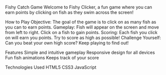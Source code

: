 Fishy Catch Game
Welcome to Fishy Clicker, a fun game where you can earn points by clicking on fish as they swim across the screen!


How to Play
Objective: The goal of the game is to click on as many fish as you can to earn points.
Gameplay: Fish will appear on the screen and move from left to right. Click on a fish to gain points.
Scoring: Each fish you click on will earn you points. Try to score as high as possible!
Challenge Yourself: Can you beat your own high score? Keep playing to find out!

Features
Simple and intuitive gameplay
Responsive design for all devices
Fun fish animations
Keeps track of your score

Technologies Used
HTML5
CSS3
JavaScript
